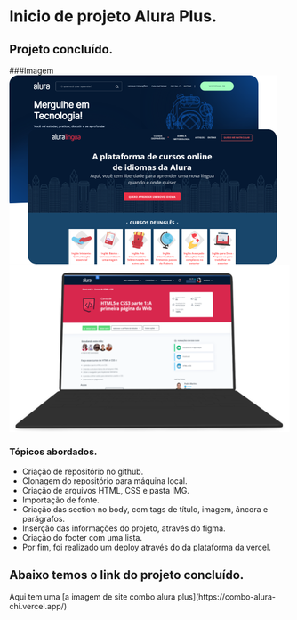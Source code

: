 <h1>Inicio de projeto Alura Plus.</h1>
<h2>Projeto concluído.</h2>

###Imagem
![Está é uma imagem alt de telas alura.](img/Telas.png)![Imagem alt de um notebook.](img/Notebook.png)

<h3>Tópicos abordados.</h3>

- Criação de repositório no github.
- Clonagem do repositório para máquina local.
- Criação de arquivos HTML, CSS e pasta IMG.
- Importação de fonte.
- Criação das section no body, com tags de título, imagem, âncora e parágrafos.
- Inserção das informações do projeto, através do figma.
- Criação do footer com uma lista.
- Por fim, foi realizado um deploy através do da plataforma da vercel.
<h2>Abaixo temos o link do projeto concluído.</h2>
Aqui tem uma [a imagem de site combo alura plus](https://combo-alura-chi.vercel.app/)
